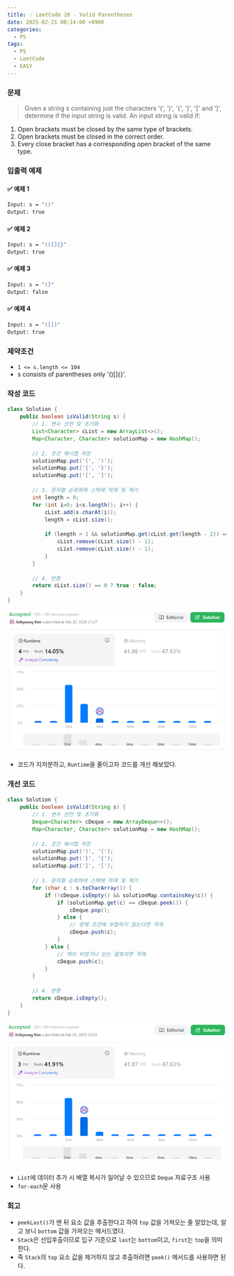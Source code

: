 ```yaml
---
title: 💡 LeetCode 20 - Valid Parentheses
date: 2025-02-21 00:14:00 +0900
categories:
  - PS
tags:
  - PS
  - LeetCode
  - EASY
---
```


### 문제
> Given a string s containing just the characters '(', ')', '{', '}', '[' and ']', determine if the input string is valid.
> An input string is valid if:  
1. Open brackets must be closed by the same type of brackets.  
2. Open brackets must be closed in the correct order.   
3. Every close bracket has a corresponding open bracket of the same type.


### 입출력 예제
#### ✅ 예제 1
```bash
Input: s = "()" 
Output: true
```

#### ✅ 예제 2
```bash
Input: s = "()[]{}"
Output: true
```

#### ✅ 예제 3
```bash
Input: s = "(]" 
Output: false
```

#### ✅ 예제 4
```bash
Input: s = "([])"
Output: true
```


### 제약조건
- `1 <= s.length <= 104`
- s consists of parentheses only '()[]{}'.


### 작성 코드
```java
class Solution {
	public boolean isValid(String s) {
		// 1. 변수 선언 및 초기화
		List<Character> cList = new ArrayList<>();
		Map<Character, Character> solutionMap = new HashMap();
		
		// 2. 조건 해시맵 저장
		solutionMap.put('(', ')');
		solutionMap.put('{', '}');
		solutionMap.put('[', ']');
		
		// 3. 문자열 순회하며 스택에 적재 및 제거 
		int length = 0;
		for (int i=0; i<s.length(); i++) {
			cList.add(s.charAt(i));
			length = cList.size();
			
			if (length > 1 && solutionMap.get(cList.get(length - 2)) == cList.get(length - 1)) {
				cList.remove(cList.size() - 1);
				cList.remove(cList.size() - 1);
			}
		}
		
		// 4. 반환
		return cList.size() == 0 ? true : false;
	}
}
```
![](/assets/image/Pasted%20image%2020250528002030.png)
- 코드가 지저분하고, `Runtime`을 줄이고자 코드를 개선 해보았다.


### 개선 코드
```java
class Solution {
	public boolean isValid(String s) {
		// 1. 변수 선언 및 초기화
		Deque<Character> cDeque = new ArrayDeque<>();
		Map<Character, Character> solutionMap = new HashMap();
		
		// 2. 조건 해시맵 저장
		solutionMap.put(')', '(');
		solutionMap.put('}', '{');
		solutionMap.put(']', '[');
		
		// 3. 문자열 순회하며 스택에 적재 및 제거 
		for (char c : s.toCharArray()) {
			if (!cDeque.isEmpty() && solutionMap.containsKey(c)) {
				if (solutionMap.get(c) == cDeque.peek()) {
					cDeque.pop();
				} else {
					// 문제 조건에 부합하지 않는다면 적재
					cDeque.push(c);
				}    
			} else {
				// 덱이 비었거나 닫는 괄호라면 적재
				cDeque.push(c);
			}
		}
		
		// 4. 반환
		return cDeque.isEmpty();
	}
}
```
![](/assets/image/Pasted%20image%2020250528002155.png)
- `List`에 데이터 추가 시 배열 복사가 일어날 수 있으므로 `Deque` 자료구조 사용
- `for-each`문 사용


### 회고
- `peekLast()`가 맨 뒤 요소 값을 추출한다고 하여 `top` 값을 가져오는 줄 알았는데,  알고 보니 `bottom` 값을 가져오는 메서드였다.  
- `Stack`은 선입후출이므로 입구 기준으로 `last`는 `bottom`이고, `first`는 `top`을 의미한다. 
- 즉 `Stack`의 `top` 요소 값을 제거하지 않고 추출하려면 `peek()` 메서드를 사용하면 된다. 